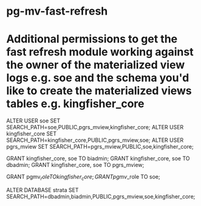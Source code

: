 # pg-mv-fast-refresh

# Additional permissions to get the fast refresh module working against the owner of the materialized view logs e.g. soe and the schema you'd like to create the materialized views tables e.g. kingfisher_core

ALTER   USER        soe						SET     SEARCH_PATH=soe,PUBLIC,pgrs_mview,kingfisher_core;
ALTER   USER        kingfisher_core			SET     SEARCH_PATH=kingfisher_core,PUBLIC,pgrs_mview,soe;
ALTER   USER        pgrs_mview    			SET     SEARCH_PATH=pgrs_mview,PUBLIC,soe,kingfisher_core;

GRANT   kingfisher_core,  soe       TO      biadmin;
GRANT   kingfisher_core,  soe       TO      dbadmin;
GRANT   kingfisher_core,  soe       TO      pgrs_mview;

GRANT   pgmv$_role   TO      kingfisher_core;
GRANT   pgmv$_role   TO      soe;

ALTER   DATABASE    strata        SET     SEARCH_PATH=dbadmin,biadmin,PUBLIC,pgrs_mview,soe,kingfisher_core;
